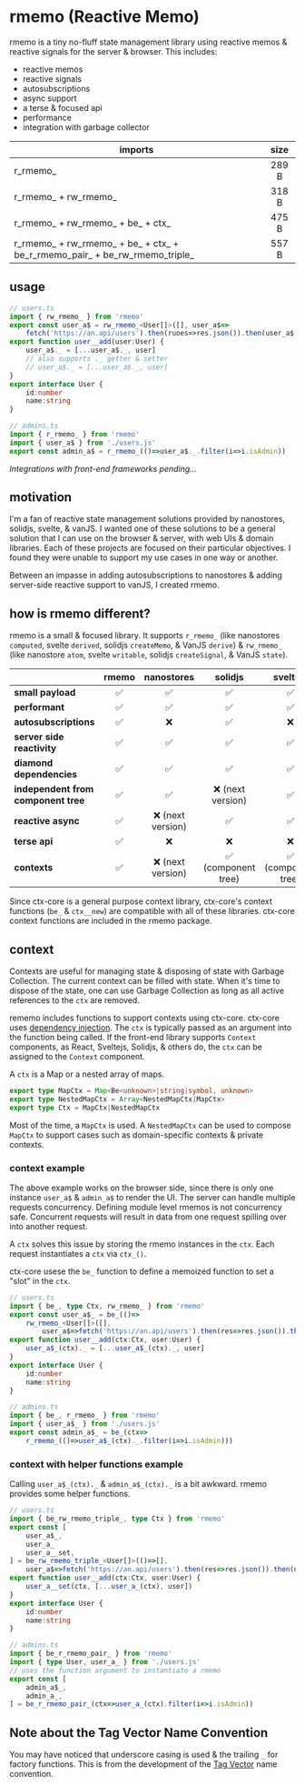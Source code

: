 # rmemo (Reactive Memo)

rmemo is a tiny no-fluff state management library using reactive memos & reactive signals for the server &
browser. This includes:

- reactive memos
- reactive signals
- autosubscriptions
- async support
- a terse & focused api
- performance
- integration with garbage collector

| imports                                                                    | size  |
|----------------------------------------------------------------------------|:-----:|
| r_rmemo_                                                                   | 289 B |
| r_rmemo_ + rw_rmemo_                                                       | 318 B |
| r_rmemo_ + rw_rmemo_ + be_ + ctx_                                          | 475 B |
| r_rmemo_ + rw_rmemo_ + be_ + ctx_ + be_r_rmemo_pair_ + be_rw_rmemo_triple_ | 557 B |

## usage

```ts
// users.ts
import { rw_rmemo_ } from 'rmemo'
export const user_a$ = rw_rmemo_<User[]>([], user_a$=>
	fetch('https://an.api/users').then(ruoes=>res.json()).then(user_a$.set))
export function user__add(user:User) {
	user_a$._ = [...user_a$._, user]
	// also supports ._ getter & setter
	// user_a$._ = [...user_a$._, user]
}
export interface User {
	id:number
	name:string
}
```

```ts
// admins.ts
import { r_rmemo_ } from 'rmemo'
import { user_a$ } from './users.js'
export const admin_a$ = r_rmemo_(()=>user_a$._.filter(i=>i.isAdmin))
```

*Integrations with front-end frameworks pending...*

## motivation

I'm a fan of reactive state management solutions provided by nanostores, solidjs, svelte, & vanJS. I wanted one of
these solutions to be a general solution that I can use on the browser & server, with web UIs & domain libraries.
Each of these projects are focused on their particular objectives. I found they were unable to support my use cases
in one way or another.

Between an impasse in adding autosubscriptions to nanostores & adding server-side reactive support to vanJS, I
created rmemo.

## how is rmemo different?

rmemo is a small & focused library. It supports `r_rmemo_` (like nanostores `computed`, svelte `derived`,
solidjs `createMemo`, & VanJS `derive`) & `rw_rmemo_` (like nanostore `atom`, svelte `writable`, solidjs
`createSignal`, & VanJS `state`).

|                                     | **rmemo** |  **nanostores**  |    **solidjs**     |    **sveltejs**    | **vanjs** |
|-------------------------------------|:---------:|:----------------:|:------------------:|:------------------:|:---------:|
| **small payload**                   |     ✅     |        ✅         |         ✅          |         ✅          |     ✅     |
| **performant**                      |     ✅     |        ✅         |         ✅          |         ✅          |     ✅     |
| **autosubscriptions**               |     ✅     |        ❌         |         ✅          |         ❌          |     ✅     |
| **server side reactivity**          |     ✅     |        ✅         |         ✅          |         ✅          |     ❌     |
| **diamond dependencies**            |     ✅     |        ✅         |         ✅          |         ✅          |     ❌     |
| **independent from component tree** |     ✅     |        ✅         |  ❌ (next version)  |         ✅          |     ✅     |
| **reactive async**                  |     ✅     | ❌ (next version) |         ✅          |         ✅          |     ❌     |
| **terse api**                       |     ✅     |        ❌         |         ❌          |         ❌          |     ✅     |
| **contexts**                        |     ✅     | ❌ (next version) | ✅ (component tree) | ✅ (component tree) |     ❌     |

Since ctx-core is a general purpose context library, ctx-core's context functions (`be_` & `ctx__new`) are
compatible with all of these libraries.
ctx-core context functions are included in the rmemo package.

## context

Contexts are useful for managing state & disposing of state with Garbage Collection. The current context can be
filled with state. When it's time to dispose of the state, one can use Garbage Collection as long as all active
references to the `ctx` are removed.

rememo includes functions to support contexts using ctx-core. ctx-core
uses [dependency injection](https://en.wikipedia.org/wiki/Dependency_injection).
The `ctx` is typically passed as an argument into the function being called. If the front-end library supports
`Context` components, as React, Sveltejs, Solidjs, & others do, the `ctx` can be assigned to the `Context` component.

A `ctx` is a Map or a nested array of maps.

```ts
export type MapCtx = Map<Be<unknown>|string|symbol, unknown>
export type NestedMapCtx = Array<NestedMapCtx|MapCtx>
export type Ctx = MapCtx|NestedMapCtx
```

Most of the time, a `MapCtx` is used. A `NestedMapCtx` can be used to compose `MapCtx` to support cases such as
domain-specific contexts & private contexts.

### context example

The above example works on the browser side, since there is only one instance `user_a$` & `admin_a$` to render the
UI. The server can handle multiple requests concurrency. Defining module level rmemos is not concurrency safe.
Concurrent requests will result in data from one request spilling over into another request.

A `ctx` solves this issue by storing the rmemo instances in the `ctx`. Each request instantiates a `ctx` via `ctx_()`.

ctx-core usese the `be_` function to define a memoized function to set a "slot" in the `ctx`.

```ts
// users.ts
import { be_, type Ctx, rw_rmemo_ } from 'rmemo'
export const user_a$_ = be_(()=>
	rw_rmemo_<User[]>([],
		user_a$=>fetch('https://an.api/users').then(res=>res.json()).then(user_a$.set)))
export function user__add(ctx:Ctx, user:User) {
	user_a$_(ctx)._ = [...user_a$_(ctx)._, user]
}
export interface User {
	id:number
	name:string
}
```

```ts
// admins.ts
import { be_, r_rmemo_ } from 'rmemo'
import { user_a$_ } from './users.js'
export const admin_a$_ = be_(ctx=>
	r_rmemo_(()=>user_a$_(ctx)._.filter(i=>i.isAdmin)))
```

### context with helper functions example

Calling `user_a$_(ctx)._` & `admin_a$_(ctx)._` is a bit awkward. rmemo provides some helper functions.

```ts
// users.ts
import { be_rw_rmemo_triple_, type Ctx } from 'rmemo'
export const [
	user_a$_,
	user_a_
	user_a__set,
] = be_rw_rmemo_triple_<User[]>(()=>[],
	user_a$=>fetch('https://an.api/users').then(res=>res.json()).then(user_a$))
export function user__add(ctx:Ctx, user:User) {
	user_a__set(ctx, [...user_a_(ctx), user])
}
export interface User {
	id:number
	name:string
}
```

```ts
// admins.ts
import { be_r_rmemo_pair_ } from 'rmemo'
import { type User, user_a_ } from './users.js'
// uses the function argument to instantiate a rmemo
export const [
	admin_a$_,
	admin_a_,
] = be_r_rmemo_pair_(ctx=>user_a_(ctx).filter(i=>i.isAdmin))
```

## Note about the Tag Vector Name Convention

You may have noticed that underscore casing is used & the trailing `_` for factory functions. This is from the
development of the [Tag Vector](https://www.briantakita.me/posts/tag-vector-0-introduction) name convention.
